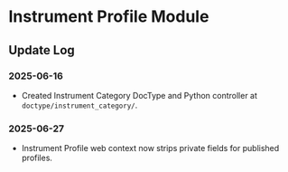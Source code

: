 # Instrument Profile Module

## Update Log

### 2025-06-16
- Created Instrument Category DocType and Python controller at `doctype/instrument_category/`.

### 2025-06-27
- Instrument Profile web context now strips private fields for published profiles.

